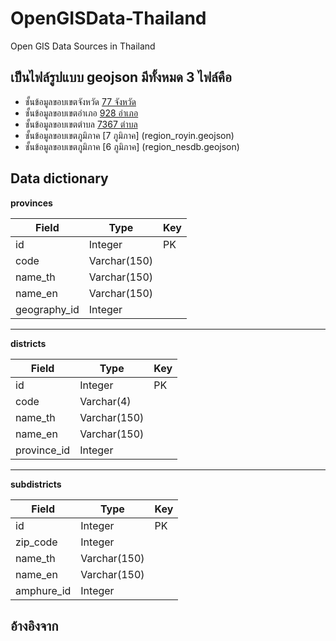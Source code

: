 # OpenGISData-Thailand
Open GIS Data Sources in Thailand

## เป็นไฟล์รูปแบบ geojson มีทั้งหมด 3 ไฟล์คือ
- ชั้นข้อมูลขอบเขตจังหวัด [77 จังหวัด](provinces.geojson)
- ชั้นข้อมูลขอบเขตอำเภอ [928 อำเภอ](districts.geojson)
- ชั้นข้อมูลขอบเขตตำบล [7367 ตำบล](subdistricts.geojson)
- ชั้นข้อมูลขอบเขตภูมิภาค [7 ภูมิภาค] (region_royin.geojson)
- ชั้นข้อมูลขอบเขตภูมิภาค [6 ภูมิภาค] (region_nesdb.geojson)

## Data dictionary
**provinces**

|Field |Type |Key|
|----------------|-------------------------------|-----------------------------|
|id|Integer|PK|
|code|Varchar(150)||
|name_th|Varchar(150)||
|name_en|Varchar(150)||
|geography_id|Integer||


----------


**districts**

|Field |Type |Key|
|----------------|-------------------------------|-----------------------------|
|id|Integer|PK|
|code|Varchar(4)||
|name_th|Varchar(150)||
|name_en|Varchar(150)||
|province_id|Integer||

----------

**subdistricts**

|Field |Type |Key|
|----------------|-------------------------------|-----------------------------|
|id|Integer|PK|
|zip_code|Integer||
|name_th|Varchar(150)||
|name_en|Varchar(150)||
|amphure_id|Integer||



## อ้างอิงจาก
